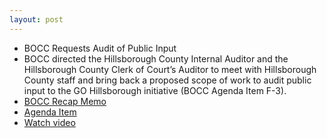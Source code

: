 ```yaml
---
layout: post
---
```


* BOCC Requests Audit of Public Input
* BOCC directed the Hillsborough County Internal Auditor and the Hillsborough County Clerk of Court’s Auditor to meet with Hillsborough County staff and bring back a proposed scope of work to audit public input to the GO Hillsborough initiative (BOCC Agenda Item F-3).
* [BOCC Recap Memo](http://agenda.hillsboroughcounty.org/cache/00003/566/02-18%20Recap%20Memo.pdf )
* [Agenda Item](http://agenda.hillsboroughcounty.org/cache/00003/564/F-3.PDF )
* [Watch video](http://65.49.32.144/Hillsborough/2d9a10d8-57da-444b-997f-6d0be27d8df3/BOCC_Regular_Meeting_2_18_2015_AM/presentation_file/mgpresenter.html?Stream=low  )
